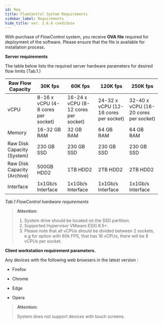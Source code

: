```yaml
---
id: Req
title: FlowControl System Requirements
sidebar_label: Requirements
hide_title: ver. 1.6.0 candidate
---
```




With purchase of FlowControl system, you receive **OVA file** required for deployment of the software. Please ensure that the file is available for installation process.

  

**Server requirements**

The table below lists the required server hardware parameters for desired flow limits (Tab.1.)

| Raw Flow Capacity           | 30K fps                            | 60K fps                              | 120K fps                              | 250K fps                              |
| --------------------------- | ---------------------------------- | ------------------------------------ | ------------------------------------- | ------------------------------------- |
| vCPU                        | 8-16 x vCPU (4-8 cores per socket) | 16-24 x vCPU (8-12 cores per socket) | 24-32 x vCPU (12-16 cores per socket) | 32-40 x vCPU (16-20 cores per socket) |
| Memory                      | 16-32 GB RAM                       | 32 GB RAM                            | 64 GB RAM                             | 64 GB RAM                             |
| Raw Disk Capacity (System)  | 230 GB SSD                         | 230 GB SSD                           | 230 GB SSD                            | 230 GB SSD                            |
| Raw Disk Capacity (Archive) | 500GB HDD2                         | 1TB HDD2                             | 2TB HDD2                              | 2TB HDD2                              |
| Interface                   | 1x1Gb/s Interface                  | 1x1Gb/s Interface                    | 1x1Gb/s Interface                     | 1x1Gb/s Interface                     |

*Tab.1 FlowControl hardware requirements*



> **Attention**: 
>
> 1. System drive should be located on the SSD partition.
> 2. Supported Hypervisor VMware ESXi 6.5+.
> 3. Please note that all vCPUs should be divided between 2 sockets, e.g for option with 60k FPS, that has 16 vCPUs, there will be 8 vCPUs per socket.



**Client workstation requirement parameters.** 

Any devices with the following web browsers in the latest version :

- Firefox

- Chrome

- Edge

- Opera

  

> **Attention:**
>
> System does not support devices with touch screens.